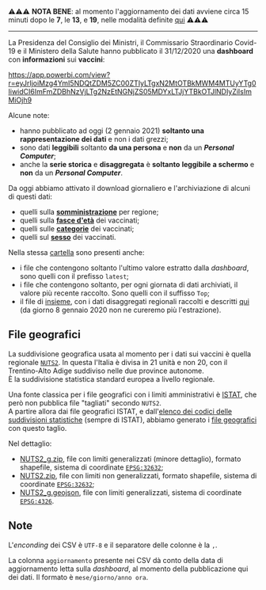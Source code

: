 ⚠⚠⚠ **NOTA BENE**: al momento l'aggiornamento dei dati avviene circa 15 minuti dopo le **7**, le **13**, e **19**, nelle modalità definite [qui](https://github.com/ondata/covid19italia/blob/master/.github/workflows/vaccini.yml#L7) ⚠⚠⚠

---

La Presidenza del Consiglio dei Ministri, il Commissario Straordinario Covid-19 e il Ministero della Salute hanno pubblicato il 31/12/2020 una **dashboard** con **informazioni** sui **vaccini**:

<https://app.powerbi.com/view?r=eyJrIjoiMzg4YmI5NDQtZDM5ZC00ZTIyLTgxN2MtOTBkMWM4MTUyYTg0IiwidCI6ImFmZDBhNzVjLTg2NzEtNGNjZS05MDYxLTJjYTBkOTJlNDIyZiIsImMiOjh9>

Alcune note:

- hanno pubblicato ad oggi (2 gennaio 2021) **soltanto una rappresentazione dei dati** e non i dati grezzi;
- sono dati **leggibili** soltanto **da una persona** e **non** da un ***Personal Computer***;
- anche la **serie storica** e **disaggregata** è **soltanto** **leggibile** **a schermo** e **non** da un ***Personal Computer***.

Da oggi abbiamo attivato il download giornaliero e l'archiviazione di alcuni di questi dati:

- quelli sulla [**somministrazione**](processing/somministrazioni.csv) per regione;
- quelli sulla [**fasce d'età**](processing/fasceEta.csv) dei vaccinati;
- quelli sulle [**categorie**](processing/categoria.csv) dei vaccinati;
- quelli sul [**sesso**](processing/sesso.csv) dei vaccinati.

Nella stessa [cartella](./processing) sono presenti anche:

- i file che contengono soltanto l'ultimo valore estratto dalla *dashboard*, sono quelli con il prefisso `latest`;
- i file che contengono soltanto, per ogni giornata di dati archiviati, il valore più recente raccolto. Sono quelli con il suffisso `Top`;
- il file di [insieme](./processing/datiRegioni.csv), con i dati disaggregati regionali raccolti e descritti [qui](./processing/datiRegioni/README.md) (da giorno 8 gennaio 2020 non ne cureremo più l'estrazione).

## File geografici

La suddivisione geografica usata al momento per i dati sui vaccini è quella regionale [`NUTS2`](https://ec.europa.eu/eurostat/web/nuts/nuts-maps). In questa l'Italia è divisa in 21 unità e non 20, con il Trentino-Alto Adige suddiviso nelle due province autonome.<br>
È la suddivisione statistica standard europea a livello regionale.

Una fonte classica per i file geografici con i limiti amministrativi è [ISTAT](https://www.istat.it/it/archivio/222527), che però non pubblica file "tagliati" secondo `NUTS2`.<br>
A partire allora dai file geografici ISTAT, e dall'[elenco dei codici delle suddivisioni statistiche](https://www.istat.it/storage/codici-unita-amministrative/Elenco-codici-statistici-e-denominazioni-delle-unita-territoriali.zip) (sempre di ISTAT), abbiamo generato i [file geografici](https://github.com/ondata/covid19italia/tree/master/risorse/fileGeografici) con questo taglio.

Nel dettaglio:

- [NUTS2_g.zip]([../../risorse/fileGeografici/NUTS2_g.zip](https://github.com/ondata/covid19italia/raw/master/risorse/fileGeografici/NUTS2_g.zip)), file con limiti generalizzati (minore dettaglio), formato shapefile, sistema di coordinate [`EPSG:32632`](https://epsg.io/32632);
- [NUTS2.zip](https://github.com/ondata/covid19italia/raw/master/risorse/fileGeografici/NUTS2.zip), file con limiti non generalizzati, formato shapefile, sistema di coordinate [`EPSG:32632`](https://epsg.io/32632);
- [NUTS2_g.geojson](https://github.com/ondata/covid19italia/raw/master/risorse/fileGeografici/NUTS2_g.geojson), file con limiti generalizzati, sistema di coordinate [`EPSG:4326`](https://epsg.io/4326).

## Note

L'*enconding* dei CSV è `UTF-8` e il separatore delle colonne è la `,`.

La colonna `aggiornamento` presente nei CSV dà conto della data di aggiornamento letta sulla *dashboard*, al momento della pubblicazione qui dei dati. Il formato è `mese/giorno/anno ora`.
